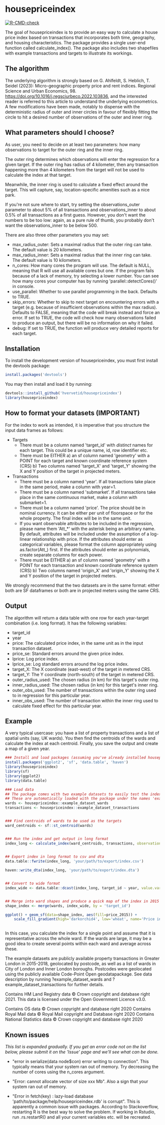 
# housepriceindex

<!-- badges: start -->
[![R-CMD-check](https://github.com/hvervetid/housepriceindex/actions/workflows/R-CMD-check.yaml/badge.svg)](https://github.com/hvervetid/housepriceindex/actions/workflows/R-CMD-check.yaml)
<!-- badges: end -->

The goal of housepriceindex is to provide an easy way to calculate a house price index based on transactions that incorporates both time, geography, and housing characteristics. The package provides a single user-end function called calculate_index(). The package also includes two shapefiles with example transactions and targets to illustrate its workings.

## The algorithm
The underlying algorithm is strongly based on G. Ahlfeldt, S. Heblich, T. Seidel (2023): Micro-geographic property price and rent indices. Regional Science and Urban Economics, 98. https://doi.org/10.1016/j.regsciurbeco.2022.103836, and the interested reader is referred to this article to understand the underlying econometrics. A few modifications have been made, notably to dispense with the deterministic radius of outer and inner circles in favour of flexibly fitting the circle to hit a desired number of observations of the outer and inner ring. 

## What parameters should I choose? 
As user, you need to decide on at least two parameters: how many observations to target for the outer ring and the inner ring.

The outer ring determines which observations will enter the regression for a given target. If the outer ring has radius of 4 kilometer, then any transaction happening more than 4 kilometers from the target will not be used to calculate the index at that target.

Meanwhile, the inner ring is used to calculate a fixed effect around the target. This will capture, say, location-specific amenities such as a nice park. 

If you're not sure where to start, try setting the observations_outer parameter to about 5% of all transactions and observations_inner to about 0.5% of all transactions as a first guess. However, you don't want the numbers to be too low: again, as a pure rule of thumb, you probably don't want the observations_inner to be below 500. 

There are also three other parameters you may set: 
* max_radius_outer: Sets a maximal radius that the outer ring can take. The default value is 20 kilometers. 
* max_radius_inner: Sets a maximal radius that the inner ring can take. The default value is 10 kilometers. 
* n_cores: How many cores the program will use. The default is NULL, meaning that R will use all available cores but one. If the program fails because of a lack of memory, try selecting a lower number. You can see how many cores your computer has by running 'parallel::detectCores()' in console. 
* use_parallel: Whether to use parallel programming in the back. Defaults to TRUE. 
* skip_errors: Whether to skip to next target on encountering errors with a target (e.g. because of insufficient observations within the max radius). Defaults to FALSE, meaning that the code will break instead and force an error. If set to TRUE, the code will check how many observations failed to produce an output, but there will be no information on why it failed. 
* debug: If set to TRUE, the function will produce very detailed reports for each target.  

## Installation
To install the development version of housepriceindex, you must first install the devtools package:

``` r
install.packages('devtools')
```
You may then install and load it by running:
``` r
devtools::install_github('hvervetid/housepriceindex')
library(housepriceindex)
```

## How to format your datasets (IMPORTANT)

For the index to work as intended, it is imperative that you structure the input data frames as follows: 
* Targets
    * There must be a column named 'target_id' with *distinct* names for each target. This could be a unique name, id, row identifier etc.
    * There must be EITHER 
        a) an sf column named 'geometry' with a POINT for each target and known coordinate reference system (CRS)
        b) Two columns named 'target_X' and 'target_Y' showing the X and Y position of the target in projected meters. 
* Transactions
    * There must be a column named 'year'. If all transactions take place in the same period, make a column with year=1.
    * There must be a column named 'submarket'. If all transactions take place in the same *continuous* market, make a column with submarket=1. 
    * There must be a column named 'price'. The price should be in nominal currency. It can be either per unit of floorspace or for the whole property. The final index will be in the same unit. 
    * If you want observable attributes to be included in the regression, please name them 'Att_*' with the asterisk being an arbitrary name. By default, attributes will be included under the assumption of a log-linear relationship with price. If the attributes should enter as categorical variables, please format the column appropriately using as.factor(Att_) first. If the attributes should enter as polynomials, create separate columns for each power. 
    * There must be EITHER 
        a) an sf column named 'geometry' with a POINT for each transaction and known coordinate reference system (CRS)
        b) Two columns named 'origin_X' and 'origin_Y' showing the X and Y position of the target in projected meters. 
    
We strongly recommend that the two datasets are in the same format: either both are SF dataframes or both are in projected meters using the same CRS. 

## Output
The algorithm will return a data table with one row for each year-target combination (i.e. long format). It has the following variables: 
* target_id
* year
* price: The calculated price index, in the same unit as in the input transaction dataset.
* price_se: Standard errors around the given price index.
* lprice: Log price index.
* lprice_se: Log standard errors around the log price index.
* target_X: The X coordinate (east-west) of the target in metered CRS. 
* target_Y: The Y coordinate (north-south) of the target in metered CRS.
* outer_radius_used: The chosen radius (in km) for this target's outer ring.
* inner_radius_used: The chosen radius (in km) for this target's inner ring. 
* outer_obs_used: The number of transactions within the outer ring used to in regression for this particular year.
* inner_obs_used: The number of transaction within the inner ring used to calculate fixed effect for this particular year. 


## Example

A very typical usercase: you have a list of property transactions and a list of spatial units (say, UK wards).
You then find the centroids of the wards and calculate the index at each centroid. Finally, you save the output and create a map of a given year.  


``` r
### Install and load packages (assuming you've already installed housepriceindex)
install.packages('ggplot2', 'sf', 'data.table', 'haven')
library(housepriceindex)
library(sf)
library(ggplot2)
library(data.table)

### Load data
## The package comes with two example datasets to easily test the index. 
## These are automatically loaded with the package under the names 'example_dataset_wards' and 'example_dataset_transactions'
wards <- housepriceindex::example_dataset_wards  
transactions <- housepriceindex::example_dataset_transactions


### Find centroids of wards to be used as the targets
ward_centroids <- sf::st_centroid(wards)


### Run the index and get output in long format 
index_long <- calculate_index(ward_centroids, transactions, observations_outer = 5000, observations_inner = 500)

  
## Export index in long format to csv and dta 
data.table::fwrite(index_long, 'your/path/to/export/index.csv')

haven::write_dta(index_long, 'your/path/to/export/index.dta')


## Convert to wide format
index_wide <- data.table::dcast(index_long, target_id ~ year, value.var = c('price', 'price_se', 'outer_radius_used','inner_radius_used'))


## Merge into ward shapes and produce a quick map of the index in 2015 to see what it looks like 
shape_index <- merge(wards, index_wide, by = 'target_id')

ggplot() + geom_sf(data=shape_index, aes(fill=price_2015)) + 
    scale_fill_gradient(high='darkorchid4', low='wheat', name='Price index 2015 (£)', transform = 'log10')
  
```
In this case, you calculate the index for a single point and assume that it is representative across the whole ward. If the wards are large, it may be a good idea to create several points within each ward and average across these.  

The example datasets are publicly available property transactions in Greater London in 2015-2018, geolocated by postcode, as well as a list of wards in City of London and Inner London boroughs. Postcodes were geolocated using the publicly available Code-Point Open geodatapackage. See data description by running ?example_dataset_wards and ?example_dataset_transactions for further details.  

Contains HM Land Registry data © Crown copyright and database right 2021. This data is licensed under the Open Government Licence v3.0. 

Contains OS data © Crown copyright and database right 2020 Contains Royal Mail data © Royal Mail copyright and Database right 2020 Contains National Statistics data © Crown copyright and database right 2020

## Known issues

*This list is expanded gradually. If you get an error code not on the list below, please submit it on the 'Issue' page and we'll see what can be done.*

* "error in serialize(data node$con) error writing to connection". This typically means that your system ran out of memory. Try decreasing the number of cores using the n_cores argument. 
* "Error: cannot allocate vector of size xxx Mb". Also a sign that your system ran out of memory. 

* "Error in fetch(key) : lazy-load database 'path/to/package/help/housepriceindex.rdb' is corrupt". This is apparently a common issue with packages. According to Stackoverflow, restarting R is the best way to solve the problem. If working in Rstudio, run .rs.restartR() and all your current variables etc. will be recreated. 
